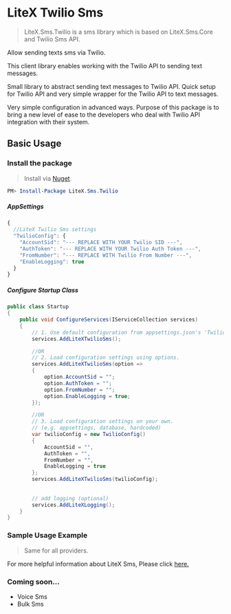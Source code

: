 
# LiteX Twilio Sms
> LiteX.Sms.Twilio is a sms library which is based on LiteX.Sms.Core and Twilio Sms API.

Allow sending texts sms via Twilio.

This client library enables working with the Twilio API to sending text messages.

Small library to abstract sending text messages to Twilio API. Quick setup for Twilio API and very simple wrapper for the Twilio API to text messages.

Very simple configuration in advanced ways. Purpose of this package is to bring a new level of ease to the developers who deal with Twilio API integration with their system.



## Basic Usage

### Install the package

> Install via [Nuget](https://www.nuget.org/packages/LiteX.Sms.Twilio/).

```Powershell
PM> Install-Package LiteX.Sms.Twilio
```

##### AppSettings
```js
{
  //LiteX Twilio Sms settings
  "TwilioConfig": {
    "AccountSid": "--- REPLACE WITH YOUR Twilio SID ---",
    "AuthToken": "--- REPLACE WITH YOUR Twilio Auth Token ---",
    "FromNumber": "--- REPLACE WITH Twilio From Number ---",
    "EnableLogging": true
  }
}
```

##### Configure Startup Class
```cs
public class Startup
{
    public void ConfigureServices(IServiceCollection services)
    {
        // 1. Use default configuration from appsettings.json's 'TwilioConfig'
        services.AddLiteXTwilioSms();

        //OR
        // 2. Load configuration settings using options.
        services.AddLiteXTwilioSms(option =>
        {
            option.AccountSid = "";
            option.AuthToken = "";
            option.FromNumber = "";
            option.EnableLogging = true;
        });

        //OR
        // 3. Load configuration settings on your own.
        // (e.g. appsettings, database, hardcoded)
        var twilioConfig = new TwilioConfig()
        {
            AccountSid = "",
            AuthToken = "",
            FromNumber = "",
            EnableLogging = true
        };
        services.AddLiteXTwilioSms(twilioConfig);        
        
        
        // add logging (optional)
        services.AddLiteXLogging();
    }
}
```

### Sample Usage Example
> Same for all providers. 

For more helpful information about LiteX Sms, Please click [here.](https://github.com/a-patel/LiteXSms/blob/master/README.md#step-3--use-in-controller-or-business-layer-memo)


### Coming soon...
* Voice Sms
* Bulk Sms

